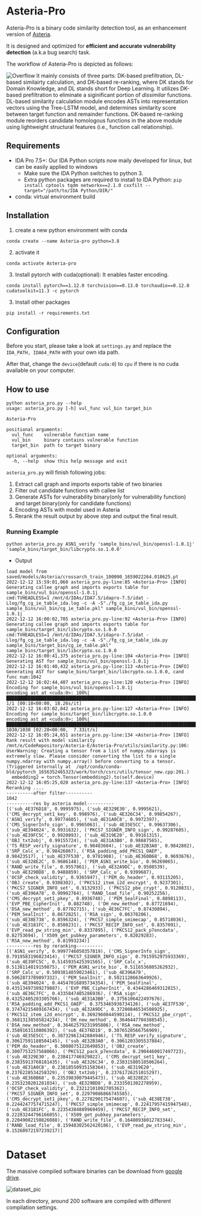 # Asteria-Pro
Asteria-Pro is a binary code similarity detection tool, as an enhancement version of [Asteria](https://github.com/Asteria-BCSD/Asteria).

It is designed and optimized for **efficient and accurate vulnerability detection** (a.k.a bug search) task.

The workflow of Asteria-Pro is depicted as follows:

![Overflow](./pics/FAsteria_workflow_page-0001.jpg "Overflow")
It mainly consists of three parts: DK-based prefiltration, DL-based similairty calculation, and DK-based re-ranking, where DK stands for Domain Knowledge, and DL stands short for Deep Learning.
It utilizes DK-based prefiltration to eliminate a siginificant portion of *dissimilar* functions.
DL-based similarity calculation module encodes ASTs into representation vectors using the Tree-LSTM model, and determines similarity score between target function and remainder functions.
DK-based re-ranking module reorders candidate homologous functions in the above module using 
lightweight structural features (i.e., function call relationship).

## Requirements
- IDA Pro 7.5+: Our IDA Python scripts now maily developed for linux, but can be easily applied to windows
  - Make sure the IDA Python switches to python 3.
  - Extra python packages are required to install to IDA Python: `pip install cptools tqdm networkx==2.1.0 cxxfilt --target="/path/to/IDA Python/DIR/"`
- conda:  virtual environment build

## Installation
1. create a new python environment with conda
```shell
conda create --name Asteria-pro python=3.8
```
2. activate it
```
conda activate Asteria-pro
```

3. Install pytorch with cuda(optional): It enables faster encoding.
```shell
conda install pytorch==1.12.0 torchvision==0.13.0 torchaudio==0.12.0 cudatoolkit=11.3 -c pytorch
```
3. Install other packages 
```shell
pip install -r requirements.txt
```
## Configuration
Before you start, please take a look at `settings.py` and replace the `IDA_PATH, IDA64_PATH` with your own ida path. 

After that, change the `device`(default `cuda:0`) to `cpu` if there is no cuda available on your computer.

## How to use
```
python asteria_pro.py --help
usage: asteria_pro.py [-h] vul_func vul_bin target_bin

Asteria-Pro

positional arguments:
  vul_func    vulnerable function name
  vul_bin     binary contains vulnerable function
  target_bin  path to target binary

optional arguments:
  -h, --help  show this help message and exit
```

`asteria_pro.py` will finish following jobs:
1. Extract call graph and imports exports table of two binaries
2. Filter out candidate functions with callee list 
3. Generate ASTs for vulnerability binary(only for vulnerability function) and target binary(only for candidate functions)
4. Encoding ASTs with model used in Asteria
5. Rerank the result output by above step and output the final result.

### Running Example

```
python asteria_pro.py ASN1_verify 'sample_bins/vul_bin/openssl-1.0.1j' 'sample_bins/target_bin/libcrypto.so.1.0.0'
```

* Output

```
load model from saved/models/Asteria/crossarch_train_100000_1659022264.018625.pt
2022-12-12 15:59:01,060 asteria_pro.py-line:85 <Asteria-Pro> [INFO] Generating callee graph and imports exports table for sample_bins/vul_bin/openssl-1.0.1j
cmd:TVHEADLESS=1 /mnt/d/IDAs/IDA7.5/idapro-7.5/idat -Llog/fg_cg_ie_table_ida.log -c -A -S"./fg_cg_ie_table_ida.py sample_bins/vul_bin/cg_ie_table.pkl" sample_bins/vul_bin/openssl-1.0.1j
2022-12-12 16:00:02,705 asteria_pro.py-line:92 <Asteria-Pro> [INFO] Generating callee graph and imports exports table for sample_bins/target_bin/libcrypto.so.1.0.0
cmd:TVHEADLESS=1 /mnt/d/IDAs/IDA7.5/idapro-7.5/idat -Llog/fg_cg_ie_table_ida.log -c -A -S"./fg_cg_ie_table_ida.py sample_bins/target_bin/cg_ie_table.pkl" sample_bins/target_bin/libcrypto.so.1.0.0
2022-12-12 16:00:41,375 asteria_pro.py-line:104 <Asteria-Pro> [INFO] Generating AST for sample_bins/vul_bin/openssl-1.0.1j
2022-12-12 16:01:40,432 asteria_pro.py-line:113 <Asteria-Pro> [INFO] Generating AST for sample_bins/target_bin/libcrypto.so.1.0.0, cand func num:1042
2022-12-12 16:02:44,407 asteria_pro.py-line:120 <Asteria-Pro> [INFO] Encoding for sample_bins/vul_bin/openssl-1.0.1j
encoding ast at <cuda:0>: 100%|███████████████████████████████████████████████████████████████████████████████████████████████████████████████████████████████████████████████████████████████████████████████████████████████████████████████████████████████████████████████████| 1/1 [00:18<00:00, 18.26s/it]
2022-12-12 16:03:02,842 asteria_pro.py-line:127 <Asteria-Pro> [INFO] Encoding for sample_bins/target_bin/libcrypto.so.1.0.0
encoding ast at <cuda:0>: 100%|█████████████████████████████████████████████████████████████████████████████████████████████████████████████████████████████████████████████████████████████████████████████████████████████████████████████████████████████████████████████| 1030/1030 [02:20<00:00,  7.33it/s]
2022-12-12 16:05:24,651 asteria_pro.py-line:134 <Asteria-Pro> [INFO] Rank result with model similarity
/mnt/e/CodeRepository/Asteria-E/Asteria-Pro/utils/similarity.py:106: UserWarning: Creating a tensor from a list of numpy.ndarrays is extremely slow. Please consider converting the list to a single numpy.ndarray with numpy.array() before converting to a tensor. (Triggered internally at  /opt/conda/conda-bld/pytorch_1656352465323/work/torch/csrc/utils/tensor_new.cpp:201.)
  embedding2 = torch.Tensor(embedding2).to(self.device)
2022-12-12 16:05:25,020 asteria_pro.py-line:137 <Asteria-Pro> [INFO] Reranking ....
----------after filter----------
1042
----------res by asteria model----------
[('sub_4E376D18', 0.9995975), ('sub_4E329E30', 0.9995621), ('CMS_decrypt_set1_key', 0.998976), ('sub_4E326C34', 0.99854267), ('ASN1_verify', 0.99774605), ('sub_4E31A0C8', 0.9972397), ('CMS_SignerInfo_sign', 0.9965063), ('sub_4E35E5CC', 0.99637306), ('sub_4E394024', 0.9931632), ('PKCS7_SIGNER_INFO_sign', 0.99287605), ('sub_4E39FC5C', 0.9920893), ('sub_4E319E20', 0.99161315), ('OBJ_txt2obj', 0.99155724), ('sub_4E31A3B0', 0.98687565), ('TS_RESP_verify_signature', 0.98483604), ('sub_4E32B3A0', 0.9842802), ('SRP_Calc_x', 0.98426867), ('RSA_padding_add_PKCS1_OAEP', 0.98423517), ('sub_4E37F530', 0.9781908), ('sub_4E360B68', 0.9693676), ('sub_4E328E2C', 0.9686148), ('PEM_ASN1_write_bio', 0.96269065), ('RAND_write_file', 0.9557861), ('sub_4E32A9DC', 0.9508539), ('sub_4E329BD8', 0.9488859), ('SRP_Calc_u', 0.9399687), ('OCSP_check_validity', 0.9365947), ('PEM_do_header', 0.93115205), ('OBJ_create', 0.9308302), ('PKCS12_item_i2d_encrypt', 0.9237301), ('PKCS7_SIGNER_INFO_set', 0.9132933), ('PKCS12_pbe_crypt', 0.9120831), ('sub_4E396A78', 0.90902764), ('RAND_load_file', 0.90252256), ('CMS_decrypt_set1_pkey', 0.8936748), ('PEM_SealFinal', 0.8898113), ('EVP_PBE_CipherInit', 0.882748), ('DH_new_method', 0.87721694), ('DSA_new_method', 0.87702715), ('sub_4E36C7FC', 0.87430894), ('PEM_SealInit', 0.8672825), ('RSA_sign', 0.86370206), ('sub_4E38E738', 0.8596324), ('PKCS7_simple_smimecap', 0.85718036), ('sub_4E3181FC', 0.8508231), ('PKCS7_RECIP_INFO_set', 0.8357091), ('EVP_read_pw_string_min', 0.8337895), ('PKCS12_pack_p7encdata', 0.82753694), ('X509_get_pubkey_parameters', 0.82029283), ('RSA_new_method', 0.81993234)]
----------res by reranking----------
[('ASN1_verify', 0.9997746050357819), ('CMS_SignerInfo_sign', 0.7919583196823414), ('PKCS7_SIGNER_INFO_sign', 0.7915952975933369), ('sub_4E39FC5C', 0.5145935425391565), ('SRP_Calc_x', 0.5138114819159875), ('PEM_ASN1_write_bio', 0.5116536805262932), ('SRP_Calc_u', 0.5093814859023461), ('sub_4E396A78', 0.5062873789897332), ('PEM_SealInit', 0.5021128663649926), ('sub_4E394024', 0.44547016895734354), ('PEM_SealFinal', 0.43513497389279887), ('EVP_PBE_CipherInit', 0.4344286469312815), ('sub_4E36C7FC', 0.4335847405286936), ('RSA_sign', 0.43252405203305766), ('sub_4E31A3B0', 0.3756106422497676), ('RSA_padding_add_PKCS1_OAEP', 0.3753465936734126), ('sub_4E37F530', 0.37474215489167434), ('sub_4E32A9DC', 0.37200846534508925), ('PKCS12_item_i2d_encrypt', 0.3692960844590114), ('PKCS12_pbe_crypt', 0.36813138585824234), ('DH_new_method', 0.3646447704388545), ('DSA_new_method', 0.36462579231995806), ('RSA_new_method', 0.3589163110806392), ('sub_4E376D18', 0.3076520566756909), ('sub_4E35E5CC', 0.30732961342884946), ('TS_RESP_verify_signature', 0.30617591188504145), ('sub_4E32B3A0', 0.3061203305537884), ('PEM_do_header', 0.3008075122649853), ('OBJ_create', 0.3007753257568066), ('PKCS12_pack_p7encdata', 0.2904460017497723), ('sub_4E329E30', 0.238417746929022), ('CMS_decrypt_set1_key', 0.23835913768181435), ('sub_4E326C34', 0.23831580510506264), ('sub_4E31A0C8', 0.23818550935158364), ('sub_4E319E20', 0.2376228534258329), ('OBJ_txt2obj', 0.23761726251015297), ('sub_4E360B68', 0.23539830079445473), ('sub_4E328E2C', 0.2353230201281034), ('sub_4E329BD8', 0.2333501302278959), ('OCSP_check_validity', 0.23212101092705362), ('PKCS7_SIGNER_INFO_set', 0.22979086866745585), ('CMS_decrypt_set1_pkey', 0.2278290175474607), ('sub_4E38E738', 0.22442477574715247), ('PKCS7_simple_smimecap', 0.22417957415947548), ('sub_4E3181FC', 0.22354384889969459), ('PKCS7_RECIP_INFO_set', 0.22203244796166055), ('X509_get_pubkey_parameters', 0.22049082150826088), ('RAND_write_file', 0.16480938012783344), ('RAND_load_file', 0.15948302562420186), ('EVP_read_pw_string_min', 0.15260972197239217)]
```


# Dataset

The massive compiled software binaries can be download from [google drive](https://drive.google.com/file/d/1NZALJqz5W4jowrhXdWWRfuT8fRJfBQ5z/view?usp=sharing).

![dataset_pic](./pics/dataset_1.bmp)

In each directory, around 200 software are compiled with different compilation settings.